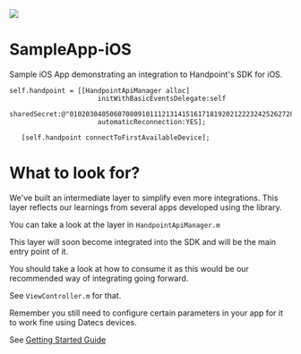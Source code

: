 <img src="https://handpoint.imgix.net/handpoint_logo_transparent.png?w=300">

# SampleApp-iOS
Sample iOS App demonstrating an integration to Handpoint's SDK for iOS.

```
self.handpoint = [[HandpointApiManager alloc]
                      initWithBasicEventsDelegate:self
                      sharedSecret:@"0102030405060708091011121314151617181920212223242526272829303132"
                      automaticReconnection:YES];

   [self.handpoint connectToFirstAvailableDevice];
```

# What to look for?
We've built an intermediate layer to simplify even more integrations. This layer reflects our learnings from several apps developed using the library.

You can take a look at the layer in `HandpointApiManager.m`

This layer will soon become integrated into the SDK and will be the main entry point of it.

You should take a look at how to consume it as this would be our recommended way of integrating going forward. 

See `ViewController.m` for that.

Remember you still need to configure certain parameters in your app for it to work fine using Datecs devices.

See [Getting Started Guide](https://www.handpoint.com/docs/device/iOS/#section_gettingStarted)

